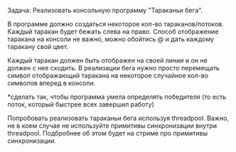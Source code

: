Задача:
Реализовать консольную программу "Тараканьи бега".

В программе должно создаться некоторое кол-во тараканов/потоков.
Каждый таракан будет бежать слева на право.
Способ отображение таракана на консоли не важно, можно обойтись @
и дать каждому таракану свой цвет.

Каждый таракан должен быть отображен на своей линии и он не должен с нее сходить.
В реализации бега нужно просто перемещать символ отображающий таракана
на некоторое случайное кол-во символов вперед в консоли.

*сделать так, чтобы программа умела определять победителя (то есть поток, который быстрее всех завершил работу)

Попробовать реализовать тараканьи бега используя threadpool.
Важно, не в коем случае не используйте примитивы синхронизации внутри threadpool.
Подбробнее об этом будет на стриме про примитивы синхронизации.
